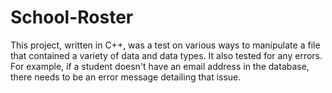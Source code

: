 # School-Roster
This project, written in C++, was a test on various ways to manipulate a file that contained a variety of data and data types. It also tested for any errors. For example, if a student doesn't have an email address in the database, there needs to be an error message detailing that issue.